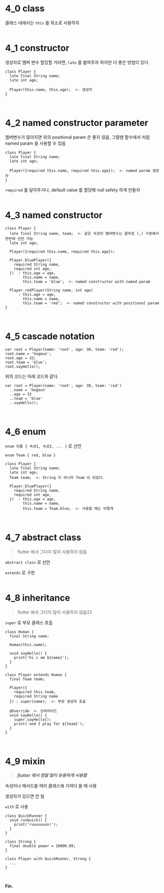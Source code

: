 # 4_0 class
클래스 내에서는 `this` 를 최소로 사용하자<br><br>

# 4_1 constructor
생성자로 멤버 변수 할당할 거라면, `late` 를 붙여주자
하지만 더 좋은 방법이 있다
```
class Player {
  late final String name;
  late int age;
  
  Player(this.name, this.age);  <- 생성자
}
```
<br>

# 4_2 named constructor parameter
멤버변수가 많아지면 위의 positional param 은 좋지 않음, 그럴땐 함수에서 처럼 named param 을 사용할 수 있음
```
class Player {
  late final String name;
  late int age;
  
  Player({required this.name, required this.age});  <- named param 생성자
}
```

`required` 를 달아주거나, default value 를 할당해 null safety 하게 만들자<br><br>

# 4_3 named constructor
```
class Player {
  late final String name, team;  <- 같은 속성의 멤버변수는 콤마로 (,) 구분해서 한번에 선언 가능
  late int age;
  
  Player({required this.name, required this.age});
  
  Player.bluePlayer({
    required String name,
    required int age,
  })  : this.age = age,
        this.name = name,
        this.team = 'blue';  <- named constructor with named param
  
  Player.redPlayer(String name, int age)
      : this.age = age,
        this.name = name,
        this.team = 'red';  <- named constructor with positional param
}
```
<br>

# 4_5 cascade notation
```
var root = Player(name: 'root', age: 30, team: 'red');
root.name = 'hogeun';
root.age = 32;
root.team = 'blue';
root.sayHello();
```
위의 코드는 아래 코드와 같다.
```
var root = Player(name: 'root', age: 30, team: 'red')
  ..name = 'hogeun'
  ..age = 32
  ..team = 'blue'
  ..sayHello();
```
<br>

# 4_6 enum
`enum 이름 { 속성1, 속성2, ... }` 로 선언
```
enum Team { red, blue }

class Player {
  late final String name;
  late int age;
  Team team;  <- String 이 아니라 Team 이 되었다.

  Player.bluePlayer({
    required String name,
    required int age,
  })  : this.age = age,
        this.name = name,
        this.team = Team.blue;  <- 사용할 때는 이렇게
```
<br>

# 4_7 abstract class
> flutter 에서 그다지 많이 사용하지 않음

`abstract class` 로 선언

`extends` 로 구현<br><br>

# 4_8 inheritance
> flutter 에서 그다지 많이 사용하지 않음22

`super` 로 부모 클래스 호출

```
class Human {
  final String name;
  
  Human(this.name);

  void sayHello() {
    print('hi i am ${name}');
  }
}

class Player extends Human {
  final Team team;

  Player({
    required this.team, 
    required String name
  }) : super(name);  <- 부모 생성자 호출

  @Override  <- 오버라이드
  void sayHello() {
    super.sayHello();
    print('and I play for ${team}');
  }
}
```
<br>

# 4_9 mixin
> ***flutter 에서 정말 많이 유용하게 사용함***

속성이나 메서드를 여러 클래스에 가져다 쓸 때 사용

생성자가 있으면 안 됨

`with` 로 사용

```
class QuickRunner {
  void runQuick() {
    print('ruuuuuuun!');
  }
}

class Strong {
  final double power = 10000.99;
}

class Player with QuickRunner, Strong {
  ...
}
```
<br>

**Fin.**
